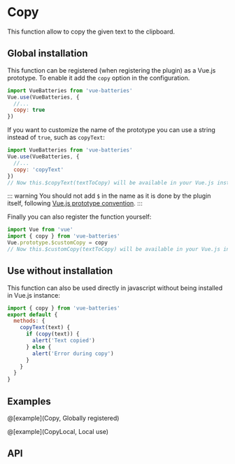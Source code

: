 # Copy

This function allow to copy the given text to the clipboard.

## Global installation

This function can be registered (when registering the plugin) as a Vue.js
prototype. To enable it add the `copy` option in the configuration.

```js
import VueBatteries from 'vue-batteries'
Vue.use(VueBatteries, {
  //...
  copy: true
})
```

If you want to customize the name of the prototype you can
use a string instead of `true`, such as `copyText`:

```js
import VueBatteries from 'vue-batteries'
Vue.use(VueBatteries, {
  //...
  copy: 'copyText'
})
// Now this.$copyText(textToCopy) will be available in your Vue.js instance
```

::: warning
You should not add `$` in the name as it is done by the plugin itself, following [Vue.js prototype convention](https://vuejs.org/v2/cookbook/adding-instance-properties.html#The-Importance-of-Scoping-Instance-Properties).
:::

Finally you can also register the function yourself:

```js
import Vue from 'vue'
import { copy } from 'vue-batteries'
Vue.prototype.$customCopy = copy
// Now this.$customCopy(textToCopy) will be available in your Vue.js instance
```

## Use without installation

This function can also be used directly in javascript without being installed
in Vue.js instance:

```js
import { copy } from 'vue-batteries'
export default {
  methods: {
    copyText(text) {
      if (copy(text)) {
        alert('Text copied')
      } else {
        alert('Error during copy')
      }
    }
  }
}
```

## Examples

@[example](Copy, Globally registered)

@[example](CopyLocal, Local use)

## API
